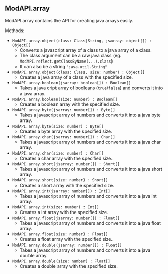## ModAPI.array
ModAPI.array contains the API for creating java arrays easily.

Methods:
- `ModAPI.array.object(class: Class|String, jsarray: object[]) : Object[]`
    - Converts a javascript array of a class to a java array of a class.
    - The class argument can be a raw java class (eg. `ModAPI.reflect.getClassByName(...).class`)
    - It can also be a string `"java.util.String"`
- `ModAPI.array.object(class: Class, size: number) : Object[]`
    - Creates a java array of a class with the specified size.
- `ModAPI.array.boolean(jsarray: boolean[]) : Boolean[]`
    - Takes a java cript array of booleans (`true`/`false`) and converts it into a java array.
- `ModAPI.array.boolean(size: number) : Boolean[]`
    - Creates a boolean array with the specified size.
- `ModAPI.array.byte(jsarray: number[]) : Byte[]`
    - Takes a javascript array of numbers and converts it into a java byte array.
- `ModAPI.array.byte(size: number) : Byte[]`
    - Creates a byte array with the specified size.
- `ModAPI.array.char(jsarray: number[]) : Char[]`
    - Takes a javascript array of numbers and converts it into a java char array.
- `ModAPI.array.char(size: number) : Char[]`
    - Creates a char array with the specified size.
- `ModAPI.array.short(jsarray: number[]) : Short[]`
    - Takes a javascript array of numbers and converts it into a java short array.
- `ModAPI.array.short(size: number) : Short[]`
    - Creates a short array with the specified size.
- `ModAPI.array.int(jsarray: number[]) : Int[]`
    - Takes a javascript array of numbers and converts it into a java int array.
- `ModAPI.array.int(size: number) : Int[]`
    - Creates a int array with the specified size.
- `ModAPI.array.float(jsarray: number[]) : Float[]`
    - Takes a javascript array of numbers and converts it into a java float array.
- `ModAPI.array.float(size: number) : Float[]`
    - Creates a float array with the specified size.
- `ModAPI.array.double(jsarray: number[]) : Float[]`
    - Takes a javascript array of numbers and converts it into a java double array.
- `ModAPI.array.double(size: number) : Float[]`
    - Creates a double array with the specified size.